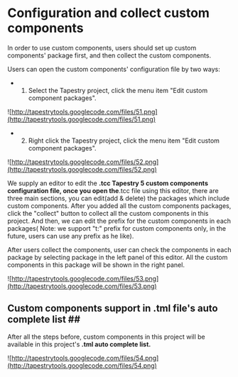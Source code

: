 # Configuration and collect custom components #

In order to use custom components, users should set up custom components' package first, and then collect the custom components.

Users can open the custom components' configuration file by two ways:

  * 1. Select the Tapestry project, click the menu item "Edit custom component packages".

![http://tapestrytools.googlecode.com/files/51.png](http://tapestrytools.googlecode.com/files/51.png)

  * 2. Right click the Tapestry project, click the menu item "Edit custom component packages".

![http://tapestrytools.googlecode.com/files/52.png](http://tapestrytools.googlecode.com/files/52.png)


We supply an editor to edit the **.tcc Tapestry 5 custom components configuration file, once you open the**.tcc file using this editor, there are three main sections, you can edit(add & delete) the packages which include custom components. After you added all the custom components packages, click the "collect" button to collect all the custom components in this project. And then, we can edit the prefix for the custom components in each packages( Note: we support "t:" prefix for custom components only, in the future, users can use any prefix as he like).

After users collect the components, user can check the components in each package by selecting package in the left panel of this editor. All the custom components in this package will be shown in the right panel.


![http://tapestrytools.googlecode.com/files/53.png](http://tapestrytools.googlecode.com/files/53.png)

## Custom components support in **.tml file's auto complete list ##**

After all the steps before, custom components in this project will be available in this project's **.tml auto complete list.**

![http://tapestrytools.googlecode.com/files/54.png](http://tapestrytools.googlecode.com/files/54.png)